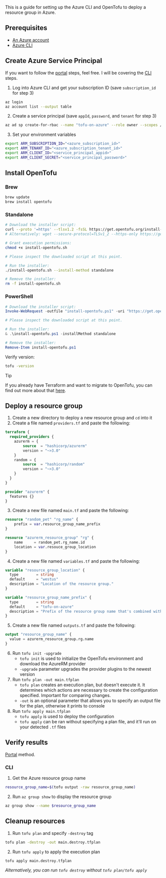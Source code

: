 This is a guide for setting up the Azure CLI and OpenTofu to deploy a resource group in Azure.

## Prerequisites

- [An Azure account](https://azure.microsoft.com/en-us/free/)
- [Azure CLI](https://learn.microsoft.com/en-us/cli/azure/install-azure-cli)

## Create Azure Service Principal

If you want to follow the [portal](https://learn.microsoft.com/en-us/entra/identity-platform/howto-create-service-principal-portal) steps, feel free. I will be covering the [CLI](https://learn.microsoft.com/en-us/cli/azure/azure-cli-sp-tutorial-1?tabs=bash) steps.

1. Log into Azure CLI and get your subscription ID (save `subscription_id` for step 3)

```bash
az login
az account list --output table
```

2. Create a service principal (save `appId`, `password`, and `tenant` for step 3)

```bash
az ad sp create-for-rbac --name "tofu-on-azure" --role owner --scopes /subscriptions/<azure_subscription_id>
```

3. Set your environment variables

```bash
export ARM_SUBSCRIPTION_ID="<azure_subscription_id>"
export ARM_TENANT_ID="<azure_subscription_tenant_id>"
export ARM_CLIENT_ID="<service_principal_appid>"
export ARM_CLIENT_SECRET="<service_principal_password>"
```

## Install OpenTofu

### Brew

```bash
brew update
brew install opentofu
```

### Standalone

```bash
# Download the installer script:
curl --proto '=https' --tlsv1.2 -fsSL https://get.opentofu.org/install-opentofu.sh -o install-opentofu.sh
# Alternatively: wget --secure-protocol=TLSv1_2 --https-only https://get.opentofu.org/install-opentofu.sh -O install-opentofu.sh

# Grant execution permissions:
chmod +x install-opentofu.sh

# Please inspect the downloaded script at this point.

# Run the installer:
./install-opentofu.sh --install-method standalone

# Remove the installer:
rm -f install-opentofu.sh
```

### PowerShell

```powershell
# Download the installer script:
Invoke-WebRequest -outfile "install-opentofu.ps1" -uri "https://get.opentofu.org/install-opentofu.ps1"

# Please inspect the downloaded script at this point.

# Run the installer:
& .\install-opentofu.ps1 -installMethod standalone

# Remove the installer:
Remove-Item install-opentofu.ps1
```

Verify version:

```bash
tofu -version
```

> [!TIP]
> If you already have Terraform and want to migrate to OpenTofu, you can find out more about that [here](https://opentofu.org/docs/intro/migration/).

## Deploy a resource group

1. Create a new directory to deploy a new resource group and `cd` into it
2. Create a file named `providers.tf` and paste the following:

```terraform
terraform {
  required_providers {
    azurerm = {
        source  = "hashicorp/azurerm"
        version = "~>3.0"
    }
    random = {
        source  = "hashicorp/random"
        version = "~>3.0"
    }
  }
}

provider "azurerm" {
  features {}
}
```

3. Create a new file named `main.tf` and paste the following:

```terraform
resource "random_pet" "rg_name" {
    prefix = var.resource_group_name_prefix
}

resource "azurerm_resource_group" "rg" {
    name     = random_pet.rg_name.id
    location = var.resouce_group_location
}
```

4. Create a new file named `variables.tf` and paste the following:

```terraform
variable "resource_group_location" {
  type        = string
  default     = "westus"
  description = "Location of the resource group."
}

variable "resource_group_name_prefix" {
  type        = string
  default     = "tofu-on-azure"
  description = "Prefix of the resource group name that's combined with a random ID so name is unique in your Azure subscription."
}
```

5. Create a new file named `outputs.tf` and paste the following:

```terraform
output "resource_group_name" {
  value = azurerm_resource_group.rg.name
}
```

6. Run `tofu init -upgrade`
   - `tofu init` is used to initialize the OpenTofu environment and download the AzureRM provider
   - `-upgrade` parameter upgrades the provider plugins to the newest version
7. Run `tofu plan -out main.tfplan`
   - `tofu plan` creates an execution plan, but doesn't execute it. It determines which actions are necessary to create the configuration specified. Important for comparing changes.
   - `-out` is an optional parameter that allows you to specify an output file for the plan, otherwise it prints to console
8. Run `tofu apply main.tfplan`
   - `tofu apply` is used to deploy the configuration
   - `tofu apply` can be ran without specifying a plan file, and it'll run on your detected `.tf` files

## Verify results

[Portal](https://portal.azure.com/#browse/resourcegroups) method.

### CLI

1. Get the Azure resource group name

```bash
resource_group_name=$(tofu output -raw resource_group_name)
```

2. Run `az group show` to display the resource group

```bash
az group show --name $resource_group_name
```

## Cleanup resources

1. Run `tofu plan` and specify `-destroy` tag

```bash
tofu plan -destroy -out main.destroy.tfplan
```

2. Run `tofu apply` to apply the execution plan

```bash
tofu apply main.destroy.tfplan
```

_Alternatively, you can run `tofu destroy` without `tofu plan/tofu apply`_
